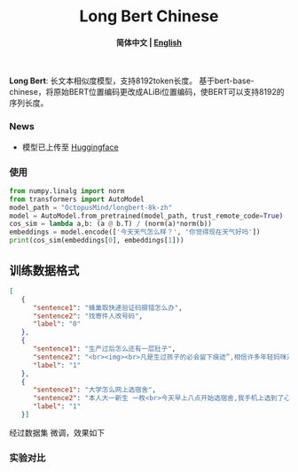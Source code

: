 
<h1 align="center">
    Long Bert Chinese
    <br>
</h1>

<h4 align="center">
    <p>
        <b>简体中文</b> |
        <a href="https://github.com/OctopusMind/long-bert-chinese/blob/main/README_EN.md">English</a> 
    </p>
</h4>

<p >
<br>
</p>

**Long Bert**: 长文本相似度模型，支持8192token长度。
基于bert-base-chinese，将原始BERT位置编码更改成ALiBi位置编码，使BERT可以支持8192的序列长度。

### News
* 模型已上传至 [Huggingface](https://huggingface.co/OctopusMind/LongBert)


### 使用
```python
from numpy.linalg import norm
from transformers import AutoModel
model_path = "OctopusMind/longbert-8k-zh"
model = AutoModel.from_pretrained(model_path, trust_remote_code=True)
cos_sim = lambda a,b: (a @ b.T) / (norm(a)*norm(b))
embeddings = model.encode(['今天天气怎么样？', '你觉得现在天气好吗'])
print(cos_sim(embeddings[0], embeddings[1]))

```

## 训练数据格式

```json
[
   {
      "sentence1": "蜂巢取快递验证码摁错怎么办",
      "sentence2": "找寄件人改号码",
      "label": "0"
   },
   {
      "sentence1": "生产过后怎么还有一层肚子",
      "sentence2": "<br><img><br>凡是生过孩子的必会留下痕迹”,相信许多年轻妈咪对这句话感同身受。而产后肚子大就是女性生没生孩子的重要标志,今天我们讲了为什么女性生完孩子肚子还是很大的原因,也说了新妈妈们产后如何快速恢复肚子,让我们远离“妈妈肚”,生完孩子还是小姐姐。产后半年是恢复身材的关键时间,新妈妈时间这么紧,时间哪里找!!赶紧行动吧!!下一位辣妈就是你!!!zy(为什么产后肚子还很大?产后如何恢复肚子)",
      "label": "1"
   },
   {
      "sentence1": "大学怎么网上选宿舍",
      "sentence2": "本人大一新生 一枚<br>今天早上八点开始选宿舍,我手机上选到了心怡的宿舍和床位之后就洗碗去了。当时我填的时候宿舍里只有一个人已经选定了床位,我是第二个“入住”的。等我洗碗回来,发现我的QQ炸了<br>四个小姐姐轮流来消息发长文要我退出去,强行礼貌,信息轰炸,希望我去和别的专业的三个人拼宿舍,把位置让给她们 因为我的存在让她们不能住一个寝室了。<br>可是我事先并不知道她们已经商定好了宿舍。我也很为难啊<br>我不退的话,我就是恶人,破坏人家本来的计划。搞不好开学后还会被宿舍其他的小姐姐孤立。<br>我退出的话,我提前蹲点挤进去抢宿舍就是为了当个活菩萨?帮陌生人占个位置的?<br>不止女生宿舍,男生也是这个情况。提前一两天已经开始商量谁谁谁一个宿舍,结果抢宿舍被哪个不知情的小盆友占了位置,就开始在群里各种污言秽语的辱骂<br>男生好歹还在班群里说了谁谁谁一起一个宿舍。女生的话,事先完全没有在大群里讲到几个要好的已经有安排了。<br>难道真的就不存在什么先来后到吗?了因为你们人多,你们拉帮结派迅速,就要给你们提供优先权,你们就是强势群体吗?<br>真的很委屈啊",
      "label": "1"
   }]
```



经过数据集[]() 微调，效果如下

### 实验对比

